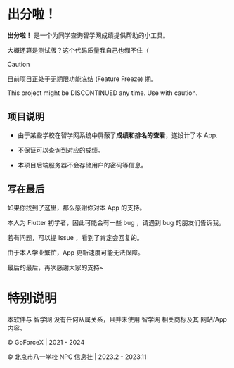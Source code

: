 # 出分啦！

**出分啦！** 是一个为同学查询智学网成绩提供帮助的小工具。

大概还算是测试版？这个代码质量我自己也绷不住（

> [!CAUTION]
> 目前项目正处于无期限功能冻结 (Feature Freeze) 期。
> 
> This project might be DISCONTINUED any time. Use with caution. 

## 项目说明

- 由于某些学校在智学网系统中屏蔽了**成绩和排名的查看**，遂设计了本 App.

- 不保证可以查询到对应的成绩。

- 本项目后端服务器不会存储用户的密码等信息。

## 写在最后

如果你找到了这里，那么感谢你对本 App 的支持。

本人为 Flutter 初学者，因此可能会有一些 bug ，请遇到 bug 的朋友们告诉我。

若有问题，可以提 Issue ，看到了肯定会回复的。

由于本人学业繁忙，App 更新速度可能无法保障。

最后的最后，再次感谢大家的支持~

# 特别说明

本软件与 智学网 没有任何从属关系，且并未使用 智学网 相关商标及其 网站/App 内容。

© GoForceX | 2021 - 2024

© 北京市八一学校 NPC 信息社 | 2023.2 - 2023.11

